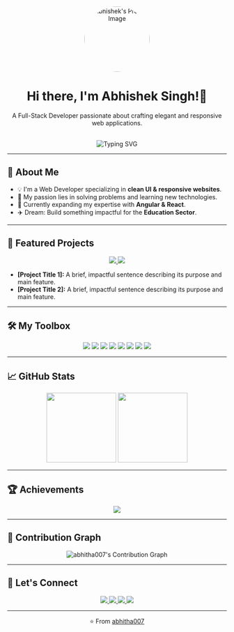 <div align="center">
  <img src="https://i.imgur.com/rMvLp4b.png" alt="Abhishek's Profile Image" width="150" style="border-radius: 50%;">
  <h1>Hi there, I'm Abhishek Singh!👋</h1>
  <p>A Full-Stack Developer passionate about crafting elegant and responsive web applications.</p>
</div>

<br>

<div align="center">
  <img src="https://readme-typing-svg.herokuapp.com?font=Fira+Code&pause=1000&color=36BCF7&center=true&vCenter=true&width=550&lines=Full-Stack+Web+Developer;Crafting+Scalable+and+Responsive+Websites;Turning+Ideas+into+Interactive+Solutions" alt="Typing SVG" />
</div>

---

## 🌟 About Me

- 💡 I'm a Web Developer specializing in **clean UI & responsive websites**.
- 🎯 My passion lies in solving problems and learning new technologies.
- 🌱 Currently expanding my expertise with **Angular & React**.
- ✈️ Dream: Build something impactful for the **Education Sector**.

---

## 🚀 Featured Projects

<div align="center">
  <a href="[Link to Project 1]">
    <img src="https://github-readme-stats.vercel.app/api/pin/?username=abhitha007&repo=[Repository-Name-1]&theme=tokyonight" />
  </a>
  <a href="[Link to Project 2]">
    <img src="https://github-readme-stats.vercel.app/api/pin/?username=abhitha007&repo=[Repository-Name-2]&theme=tokyonight" />
  </a>
</div>

- **[Project Title 1]:** A brief, impactful sentence describing its purpose and main feature.
- **[Project Title 2]:** A brief, impactful sentence describing its purpose and main feature.

---

## 🛠️ My Toolbox

<div align="center">
  <a href="#"><img src="https://img.shields.io/badge/-HTML-E34F26?style=for-the-badge&logo=html5&logoColor=white" /></a>
  <a href="#"><img src="https://img.shields.io/badge/-CSS-1572B6?style=for-the-badge&logo=css3&logoColor=white" /></a>
  <a href="#"><img src="https://img.shields.io/badge/-JavaScript-F7DF1E?style=for-the-badge&logo=javascript&logoColor=black" /></a>
  <a href="#"><img src="https://img.shields.io/badge/-Angular-DD0031?style=for-the-badge&logo=angular&logoColor=white" /></a>
  <a href="#"><img src="https://img.shields.io/badge/-React-61DAFB?style=for-the-badge&logo=react&logoColor=white" /></a>
  <a href="#"><img src="https://img.shields.io/badge/-Python-3776AB?style=for-the-badge&logo=python&logoColor=white" /></a>
  <a href="#"><img src="https://img.shields.io/badge/-MySQL-4479A1?style=for-the-badge&logo=mysql&logoColor=white" /></a>
  <a href="#"><img src="https://img.shields.io/badge/-Git-F05032?style=for-the-badge&logo=git&logoColor=white" /></a>
</div>

---

## 📈 GitHub Stats

<div align="center">
  <img src="https://github-readme-stats.vercel.app/api?username=abhitha007&show_icons=true&theme=tokyonight" height="160px"/>
  <img src="https://github-readme-streak-stats.herokuapp.com/?user=abhitha007&theme=tokyonight" height="160px"/>
</div>

---

## 🏆 Achievements

<p align="center">
  <img src="https://github-profile-trophy.vercel.app/?username=abhitha007&theme=tokyonight&margin-w=10&margin-h=10&no-frame=true&row=1" />
</p>

---

## 🌱 Contribution Graph

<p align="center">
  <img src="https://github-readme-activity-graph.vercel.app/graph?username=abhitha007&theme=tokyo-night&hide_border=true&area=true" alt="abhitha007's Contribution Graph" />
</p>

---

## 🤝 Let's Connect

<div align="center">
  <a href="mailto:abhi958041@gmail.com">
    <img src="https://img.shields.io/badge/Gmail-D14836?style=for-the-badge&logo=gmail&logoColor=white" />
  </a>
  <a href="https://www.linkedin.com/in/abhishek-singh-680633282/">
    <img src="https://img.shields.io/badge/LinkedIn-0A66C2?style=for-the-badge&logo=linkedin&logoColor=white" />
  </a>
  <a href="https://github.com/abhitha007">
    <img src="https://img.shields.io/badge/GitHub-100000?style=for-the-badge&logo=github&logoColor=white" />
  </a>
  <a href="https://abhitha007.github.io/Portfolio/">
    <img src="https://img.shields.io/badge/Portfolio-222E42?style=for-the-badge&logo=vercel&logoColor=white" />
  </a>
</div>

---

<p align="center">
  ⭐️ From <a href="https://github.com/abhitha007">abhitha007</a>
</p>
